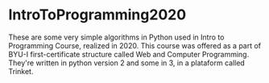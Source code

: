 # IntroToProgramming2020
These are some very simple algorithms in Python used in Intro to Programming Course, realized in 2020. This course was offered as a part of BYU-I first-certificate structure called Web and Computer Programming. They're written in python version 2 and some in 3, in a plataform called Trinket.  
